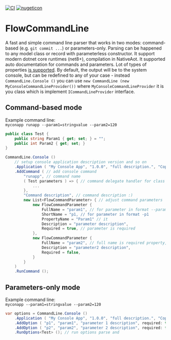 [![CI](https://github.com/EmptyFlow/FlowCommandLine/actions/workflows/cipackage.yml/badge.svg)](https://github.com/EmptyFlow/FlowCommandLine/actions/workflows/cipackage.yml) [![nugeticon](https://img.shields.io/badge/nuget-available-blue)](https://www.nuget.org/packages/FlowCommandLine)

# FlowCommandLine
A fast and simple command line parser that works in two modes: command-based (e.g. `git commit ...`) or parameters-only. Parsing can be happened to any model class or record with parameterless constructor.
It support modern dotnet core runtimes (net8+), compilation in NativeAot. It supported auto documentation for commands and parameters.
Lot of types of properties [is supported](https://github.com/EmptyFlow/FlowCommandLine/wiki/Supported-mappings-types).
By default, the output will be to the system console, but can be redefined to any of your case - instead `CommandLine.Console ()` you can use `new CommandLine (new MyConsoleCommandLineProvider())` where `MyConsoleCommandLineProvider` it is you class which is implement `ICommandLineProvider` interface.

## Command-based mode

Example command line:  
`myconapp runapp --param1=stringvalue --param2=120`

```csharp
public class Test {
    public string Param1 { get; set; } = "";
    public int Param2 { get; set; }
}

CommandLine.Console ()
    // setup console application description version and so on
    .Application ( "My Console App", "1.0.0", "full description.", "Copyright My Super Corporation", "myconapp" ) 
    .AddCommand ( // add console command
        "runapp", // command name
        ( Test parameters ) => { // command delegate handler for class Test
            ...
        },
        "Command description", // command description :)
        new List<FlowCommandParameter> { // adjust command parameters
            new FlowCommandParameter {
                FullName = "param1", // for parameter in format --param1
                ShortName = "p1, // for parameter in format -p1
                PropertyName = "Param1" // it 
                Description = "parameter description",
                Required = true, // parameter is required
            },
            new FlowCommandParameter {
                FullName = "param2", // full name is required property, other properties ShortName or PropertyName can be inferred from FullName
                Description = "parameter2 description",
                Required = false,
            }
        }
    )
    .RunCommand ();
```

## Parameters-only mode

Example command line:  
`myconapp --param1=stringvalue --param2=120`

```csharp
var options = CommandLine.Console ()
    .Application ( "My Console App", "1.0.0", "full description.", "Copyright My Super Corporation", "myconapp" )
    .AddOption ( "p1", "param1", "parameter 1 description", required: true )
    .AddOption ( "p2", "param2", "parameter 2 description", required: false )
    .RunOptions<Test> (); // run options parse and 
```

